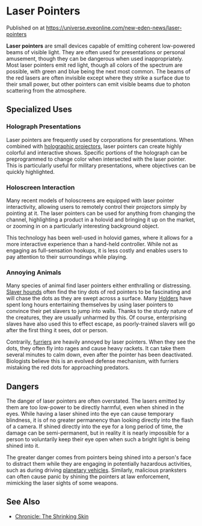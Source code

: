 # Laser Pointers
Published on  at https://universe.eveonline.com/new-eden-news/laser-pointers

**Laser pointers** are small devices capable of emitting coherent
low-powered beams of visible light. They are often used for
presentations or personal amusement, though they can be dangerous when
used inappropriately. Most laser pointers emit red light, though all
colors of the spectrum are possible, with green and blue being the next
most common. The beams of the red lasers are often invisible except
where they strike a surface due to their small power, but other pointers
can emit visible beams due to photon scattering from the atmosphere.

Specialized Uses
----------------

### Holograph Presentations

Laser pointers are frequently used by corporations for presentations.
When combined with [holographic projectors](3R2yaSdkUb08ifof3FfTZd),
laser pointers can create highly colorful and interactive shows.
Specific portions of the holograph can be preprogrammed to change color
when intersected with the laser pointer. This is particularly useful for
military presentations, where objectives can be quickly highlighted.

### Holoscreen Interaction

Many recent models of holoscreens are equipped with laser pointer
interactivity, allowing users to remotely control their projectors
simply by pointing at it. The laser pointers can be used for anything
from changing the channel, highlighting a product in a holovid and
bringing it up on the market, or zooming in on a particularly
interesting background object.

This technology has been well-used in holovid games, where it allows for
a more interactive experience than a hand-held controller. While not as
engaging as full-sensation hookups, it is less costly and enables users
to pay attention to their surroundings while playing.

### Annoying Animals

Many species of animal find laser pointers either enthralling or
distressing. [Slaver hounds](4nmSv26geCZDYdQ8E5cVh9) often find
the tiny dots of red pointers to be fascinating and will chase the dots
as they are swept across a surface. Many [Holders](dO9vxs4a40LrzJyoq2L8v)
have spent long hours entertaining themselves by using laser pointers to
convince their pet slavers to jump into walls. Thanks to the sturdy
nature of the creatures, they are usually unharmed by this. Of course,
enterprising slaves have also used this to effect escape, as
poorly-trained slavers will go after the first thing it sees, dot or
person.

Contrarily, [furriers](55Py0v5XOZySNC1oWsEV2O) are heavily annoyed by laser
pointers. When they see the dots, they often fly into rages and cause
heavy rackets. It can take them several minutes to calm down, even after
the pointer has been deactivated. Biologists believe this is an evolved
defense mechanism, with furriers mistaking the red dots for approaching
predators.

Dangers
-------

The danger of laser pointers are often overstated. The lasers emitted by
them are too low-power to be directly harmful, even when shined in the
eyes. While having a laser shined into the eye can cause temporary
blindness, it is of no greater permanency than looking directly into the
flash of a camera. If shined directly into the eye for a long period of
time, the damage can be semi-permanent, but in reality it is nearly
impossible for a person to voluntarily keep their eye open when such a
bright light is being shined into it.

The greater danger comes from pointers being shined into a person's face
to distract them while they are engaging in potentially hazardous
activities, such as during driving [planetary vehicles](4VDHQyfA7oKLZmtQ90lJNb).
Similarly, malicious pranksters can
often cause panic by shining the pointers at law enforcement, mimicking
the laser sights of some weapons.

See Also
--------
-   [Chronicle: The Shrinking Skin](7ANpDOkCn8cgmnKbodeeOx)
